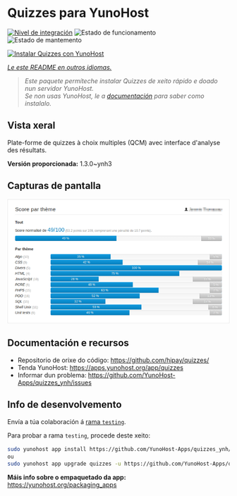 <!--
NOTA: Este README foi creado automáticamente por <https://github.com/YunoHost/apps/tree/master/tools/readme_generator>
NON debe editarse manualmente.
-->

# Quizzes para YunoHost

[![Nivel de integración](https://dash.yunohost.org/integration/quizzes.svg)](https://ci-apps.yunohost.org/ci/apps/quizzes/) ![Estado de funcionamento](https://ci-apps.yunohost.org/ci/badges/quizzes.status.svg) ![Estado de mantemento](https://ci-apps.yunohost.org/ci/badges/quizzes.maintain.svg)

[![Instalar Quizzes con YunoHost](https://install-app.yunohost.org/install-with-yunohost.svg)](https://install-app.yunohost.org/?app=quizzes)

*[Le este README en outros idiomas.](./ALL_README.md)*

> *Este paquete permíteche instalar Quizzes de xeito rápido e doado nun servidor YunoHost.*  
> *Se non usas YunoHost, le a [documentación](https://yunohost.org/install) para saber como instalalo.*

## Vista xeral

Plate-forme de quizzes à choix multiples (QCM) avec interface d'analyse des résultats.


**Versión proporcionada:** 1.3.0~ynh3

## Capturas de pantalla

![Captura de pantalla de Quizzes](./doc/screenshots/score_par_theme.png)

## Documentación e recursos

- Repositorio de orixe do código: <https://github.com/hipay/quizzes/>
- Tenda YunoHost: <https://apps.yunohost.org/app/quizzes>
- Informar dun problema: <https://github.com/YunoHost-Apps/quizzes_ynh/issues>

## Info de desenvolvemento

Envía a túa colaboración á [rama `testing`](https://github.com/YunoHost-Apps/quizzes_ynh/tree/testing).

Para probar a rama `testing`, procede deste xeito:

```bash
sudo yunohost app install https://github.com/YunoHost-Apps/quizzes_ynh/tree/testing --debug
ou
sudo yunohost app upgrade quizzes -u https://github.com/YunoHost-Apps/quizzes_ynh/tree/testing --debug
```

**Máis info sobre o empaquetado da app:** <https://yunohost.org/packaging_apps>
